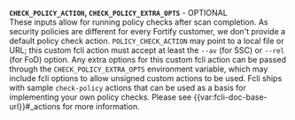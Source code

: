 **`CHECK_POLICY_ACTION`, `CHECK_POLICY_EXTRA_OPTS`** - OPTIONAL    
These inputs allow for running policy checks after scan completion. As security policies are different for every Fortify customer, we don't provide a default policy check action. `POLICY_CHECK_ACTION` may point to a local file or URL; this custom fcli action must accept at least the `--av` (for SSC) or `--rel` (for FoD) option. Any extra options for this custom fcli action can be passed through the `CHECK_POLICY_EXTRA_OPTS` environment variable, which may include fcli options to allow unsigned custom actions to be used. Fcli ships with sample `check-policy` actions that can be used as a basis for implementing your own policy checks. Please see {{var:fcli-doc-base-url}}#_actions for more information. 
